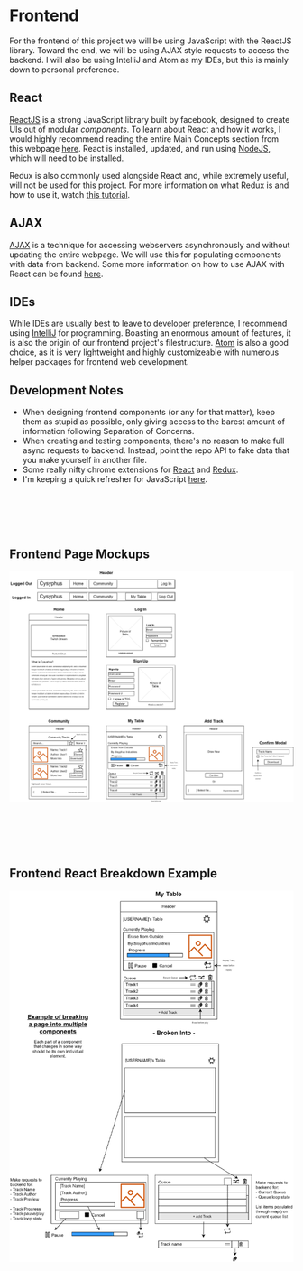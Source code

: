 # Frontend
For the frontend of this project we will be using JavaScript with the ReactJS library. Toward the end, we will be using AJAX style requests to access the backend. I will also be using IntelliJ and Atom as my IDEs, but this is mainly down to personal preference.

## React
[ReactJS](https://reactjs.org/ "React") is a strong JavaScript library built by facebook, designed to create UIs out of modular *components*.
To learn about React and how it works, I would highly recommend reading the entire Main Concepts section from this webpage [here](https://reactjs.org/docs/hello-world.html "here").
React is installed, updated, and run using [NodeJS](https://nodejs.org/en/ "NodeJS"), which will need to be installed.

Redux is also commonly used alongside React and, while extremely useful, will not be used for this project. For more information on what Redux is and how to use it, watch [this tutorial](https://www.youtube.com/watch?v=CVpUuw9XSjY&ab_channel=DevEd "this tutorial").

## AJAX
[AJAX](https://www.w3schools.com/whatis/whatis_ajax.asp "AJAX") is a technique for accessing webservers asynchronously and without updating the entire webpage. We will use this for populating components with data from backend. Some more information on how to use AJAX with React can be found [here](https://www.robinwieruch.de/react-fetching-data "here").


## IDEs
While IDEs are usually best to leave to developer preference, I recommend using [IntelliJ](https://www.jetbrains.com/community/education/#students "IntelliJ") for programming. Boasting an enormous amount of features, it is also the origin of our frontend project's filestructure. [Atom](https://atom.io/ "Atom") is also a good choice, as it is very lightweight and highly customizeable with numerous helper packages for frontend web development.

## Development Notes
- When designing frontend components (or any for that matter), keep them as stupid as possible, only giving access to the barest amount of information following Separation of Concerns. 
- When creating and testing components, there's no reason to make full async requests to backend. Instead, point the repo API to fake data that you make yourself in another file.
- Some really nifty chrome extensions for [React](https://chrome.google.com/webstore/detail/react-developer-tools/fmkadmapgofadopljbjfkapdkoienihi?hl=en "React") and [Redux](https://chrome.google.com/webstore/detail/redux-devtools/lmhkpmbekcpmknklioeibfkpmmfibljd "Redux").
- I'm keeping a quick refresher for JavaScript [here](https://developer.mozilla.org/en-US/docs/Web/JavaScript/A_re-introduction_to_JavaScript "here").

<br/><br/>
<br/><br/>

## Frontend Page Mockups
![Frontend_Page_Mockups](492_Frontend_Page_Mockups.png?raw=true "Frontend Page Mockups")

<br/><br/>
<br/><br/>

## Frontend React Breakdown Example
![Frontend_React_Breakdown_Example](492_Frontend_React_Breakdown_Example.png?raw=true "Frontend React Breakdown Example")

